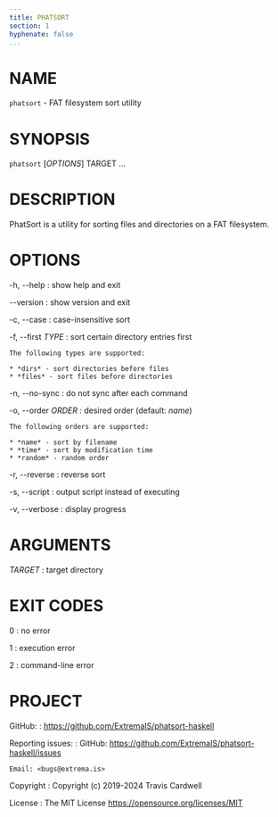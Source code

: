 ```yaml
---
title: PHATSORT
section: 1
hyphenate: false
...
```


# NAME

`phatsort` - FAT filesystem sort utility

# SYNOPSIS

`phatsort` [*OPTIONS*] TARGET ...

# DESCRIPTION

PhatSort is a utility for sorting files and directories on a FAT filesystem.

# OPTIONS

-h, \--help
:   show help and exit

\--version
:   show version and exit

-c, \--case
:   case-insensitive sort

-f, \--first *TYPE*
:   sort certain directory entries first

    The following types are supported:

    * *dirs* - sort directories before files
    * *files* - sort files before directories

-n, \--no-sync
:   do not sync after each command

-o, \--order *ORDER*
:   desired order (default: *name*)

    The following orders are supported:

    * *name* - sort by filename
    * *time* - sort by modification time
    * *random* - random order

-r, \--reverse
:   reverse sort

-s, \--script
:   output script instead of executing

-v, \--verbose
:   display progress

# ARGUMENTS

*TARGET*
:   target directory

# EXIT CODES

0
:   no error

1
:   execution error

2
:   command-line error

# PROJECT

GitHub:
:   <https://github.com/ExtremaIS/phatsort-haskell>

Reporting issues:
:   GitHub: <https://github.com/ExtremaIS/phatsort-haskell/issues>

    Email: <bugs@extrema.is>

Copyright
:   Copyright (c) 2019-2024 Travis Cardwell

License
:   The MIT License <https://opensource.org/licenses/MIT>
